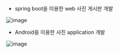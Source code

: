 
- spring boot을 이용한 web 사진 게시판 개발

![image](https://github.com/user-attachments/assets/9a9e2eb4-56fe-47dd-9621-14cba4602921)

- Android을 이용한 사진 application 개발

![image](https://github.com/user-attachments/assets/b0543a83-18e0-4b09-b3ae-e71f34dd1139)

